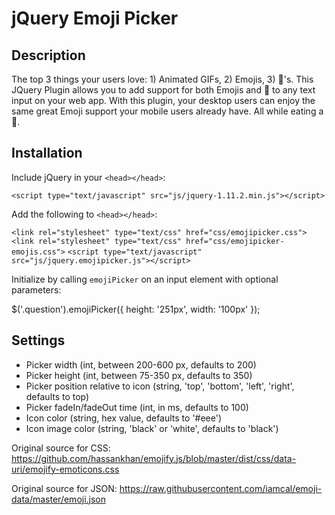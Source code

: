 # jQuery Emoji Picker #

## Description ##

The top 3 things your users love: 1) Animated GIFs, 2) Emojis, 3) 🍩's.  This JQuery Plugin allows you to add support for both Emojis and 🍩 to any text input on your web app.  With this plugin, your desktop users can enjoy the same great Emoji support your mobile users already have. All while eating a 🍩.

## Installation ##

Include jQuery in your `<head></head>`:

`<script type="text/javascript" src="js/jquery-1.11.2.min.js"></script>`

Add the following to `<head></head>`:

`<link rel="stylesheet" type="text/css" href="css/emojipicker.css">`
`<link rel="stylesheet" type="text/css" href="css/emojipicker-emojis.css">`
`<script type="text/javascript" src="js/jquery.emojipicker.js"></script>`

Initialize by calling `emojiPicker` on an input element with optional parameters:

$('.question').emojiPicker({
  height: '251px',
  width: '100px'
});

## Settings ##

* Picker width (int, between 200-600 px, defaults to 200)
* Picker height (int, between 75-350 px, defaults to 350)
* Picker position relative to icon (string, 'top', 'bottom', 'left', 'right', defaults to top)
* Picker fadeIn/fadeOut time (int, in ms, defaults to 100)
* Icon color (string, hex value, defaults to '#eee')
* Icon image color (string, 'black' or 'white', defaults to 'black')

Original source for CSS:
https://github.com/hassankhan/emojify.js/blob/master/dist/css/data-uri/emojify-emoticons.css

Original source for JSON:
https://raw.githubusercontent.com/iamcal/emoji-data/master/emoji.json
